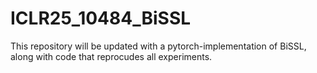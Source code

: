 # ICLR25_10484_BiSSL

This repository will be updated with a pytorch-implementation of BiSSL, along with code that reprocudes all experiments.
